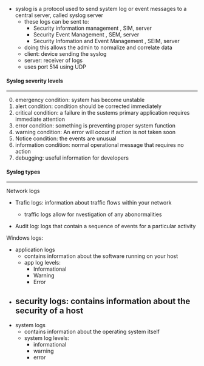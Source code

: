 - syslog is a  protocol used to send system log or event messages to a central server, called syslog server
	- these logs can be sent to: 
		- Security information management , SIM, server
		- Security Event Management , SEM, server 
		- Security Infomation and Event Management , SEIM, server
	- doing this allows the admin to normalize and correlate data
	- client: device sending the syslog 
	- server: receiver of logs 
	- uses port 514 using UDP 

#### Syslog severity levels 
---
0. emergency condition: system has become unstable 
1. alert condition: condition should be corrected immediately 
2. critical condition: a failure in the sustems primary application requires immediate attention 
3. error condition: something is preventing proper system function 
4. warning condition: An error will occur if action is not taken soon 
5. Notice condition: the events are unusual 
6. information condition: normal operational message that requires no action 
7. debugging: useful information for developers 

#### Syslog types
---
Network logs
- Trafic logs: information about traffic flows within your network 
	- traffic logs allow for nvestigation of any abonormalities 

- Audit log: logs that contain a sequence of events for a particular activity 

Windows logs: 
- application logs
	- contains information about the software running on your host
	- app log levels: 
		- Informational 
		- Warning 
		- Error
- security logs: contains information about the security of a host
	- 
- system logs
	- contains information about the operating system itself 
	- system log levels: 
		- informational 
		- warning 
		- error
